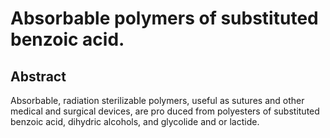 # Absorbable polymers of substituted benzoic acid.

## Abstract
Absorbable, radiation sterilizable polymers, useful as sutures and other medical and surgical devices, are pro duced from polyesters of substituted benzoic acid, dihydric alcohols, and glycolide and or lactide.